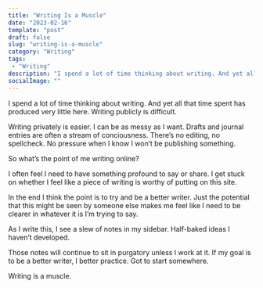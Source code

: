 ```yaml
---
title: "Writing Is a Muscle"
date: "2023-02-16"
template: "post"
draft: false
slug: "writing-is-a-muscle"
category: "Writing"
tags:
 - "Writing"
description: "I spend a lot of time thinking about writing. And yet all that time spent has produced very little here. Writing publicly is difficult."
socialImage: ""
---
```


I spend a lot of time thinking about writing. And yet all that time spent has produced very little here. Writing publicly is difficult.

Writing privately is easier. I can be as messy as I want. Drafts and journal entries are often a stream of conciousness. There’s no editing, no spellcheck. No pressure when I know I won’t be publishing something.

So what’s the point of me writing online?

I often feel I need to have something profound to say or share. I get stuck on whether I feel like a piece of writing is worthy of putting on this site.

In the end I think the point is to try and be a better writer. Just the potential that this might be seen by someone else makes me feel like I need to be clearer in whatever it is I’m trying to say.

As I write this, I see a slew of notes in my sidebar. Half-baked ideas I haven’t developed.

Those notes will continue to sit in purgatory unless I work at it. If my goal is to be a better writer, I better practice. Got to start somewhere.

Writing is a muscle.
